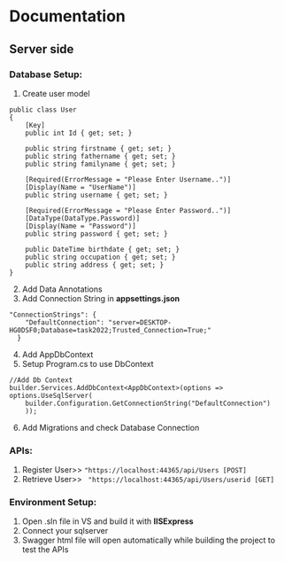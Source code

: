 # Documentation

## Server side

### Database Setup:
1. Create user model
```
public class User
{
    [Key]
    public int Id { get; set; }

    public string firstname { get; set; }
    public string fathername { get; set; }
    public string familyname { get; set; }

    [Required(ErrorMessage = "Please Enter Username..")]
    [Display(Name = "UserName")]
    public string username { get; set; }

    [Required(ErrorMessage = "Please Enter Password..")]
    [DataType(DataType.Password)]
    [Display(Name = "Password")]
    public string password { get; set; }

    public DateTime birthdate { get; set; }
    public string occupation { get; set; }
    public string address { get; set; }
}
```
2. Add Data Annotations
3. Add Connection String in **appsettings.json**
```
"ConnectionStrings": {
    "DefaultConnection": "server=DESKTOP-HG0DSF0;Database=task2022;Trusted_Connection=True;"
  }
```
4. Add AppDbContext
5. Setup Program.cs to use DbContext
```
//Add Db Context
builder.Services.AddDbContext<AppDbContext>(options => options.UseSqlServer(
    builder.Configuration.GetConnectionString("DefaultConnection")
    ));
```
6. Add Migrations and check Database Connection

### APIs:
1. Register User>> ``` "https://localhost:44365/api/Users [POST] ```
1. Retrieve User>> ``` "https://localhost:44365/api/Users/userid [GET]```

### Environment Setup:
1. Open .sln file in VS and build it with **IISExpress**
2. Connect your sqlserver 
3. Swagger html file will open automatically while building the project to test the APIs